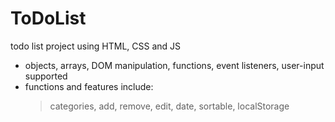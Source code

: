 # ToDoList
todo list project using HTML, CSS and JS

- objects, arrays, DOM manipulation, functions, event listeners, user-input supported
- functions and features include: 
  > categories, add, remove, edit, date, sortable, localStorage
